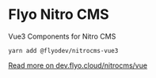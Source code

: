 # Flyo Nitro CMS

Vue3 Components for Nitro CMS

```
yarn add @flyodev/nitrocms-vue3
```

[Read more on dev.flyo.cloud/nitrocms/vue](https://dev.flyo.cloud/nitrocms/vue)